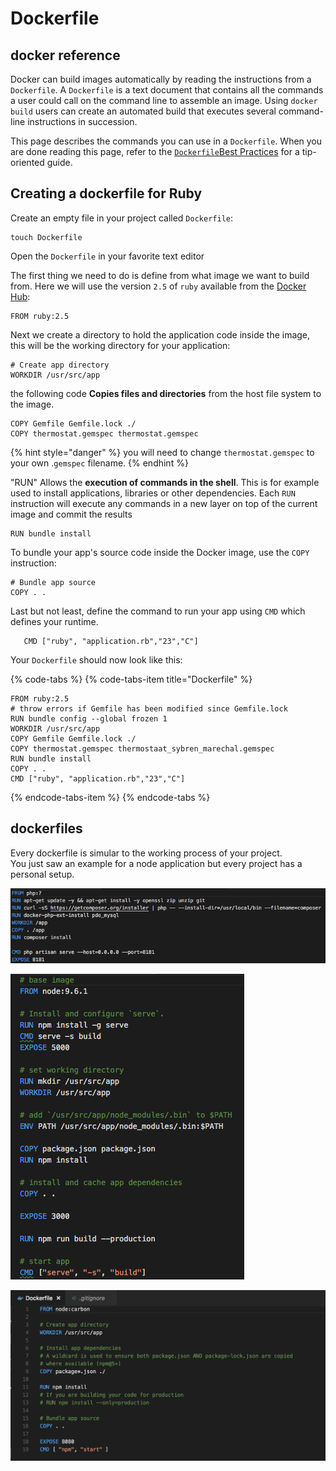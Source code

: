 # Dockerfile

## docker reference

Docker can build images automatically by reading the instructions from a `Dockerfile`. A `Dockerfile` is a text document that contains all the commands a user could call on the command line to assemble an image. Using `docker build` users can create an automated build that executes several command-line instructions in succession.

This page describes the commands you can use in a `Dockerfile`. When you are done reading this page, refer to the [`Dockerfile`Best Practices](https://docs.docker.com/engine/userguide/eng-image/dockerfile_best-practices/) for a tip-oriented guide.

## Creating a dockerfile for Ruby

Create an empty file in your project called `Dockerfile`:

```text
touch Dockerfile
```

Open the `Dockerfile` in your favorite text editor

The first thing we need to do is define from what image we want to build from. Here we will use the  version `2.5` of `ruby` available from the [Docker Hub](https://hub.docker.com/):

```text
FROM ruby:2.5
```

Next we create a directory to hold the application code inside the image, this will be the working directory for your application:

```text
# Create app directory
WORKDIR /usr/src/app
```

the following code **Copies files and directories** from the host file system to the image. 

```text
COPY Gemfile Gemfile.lock ./
COPY thermostat.gemspec thermostat.gemspec
```

{% hint style="danger" %}
you will need to change `thermostat.gemspec` to your own .`gemspec` filename.
{% endhint %}

 "RUN" Allows the **execution of commands in the shell**. This is for example used to install applications, libraries or other dependencies. Each `RUN` instruction will execute any commands in a new layer on top of the current image and commit the results

```text
RUN bundle install
```

To bundle your app's source code inside the Docker image, use the `COPY` instruction:

```text
# Bundle app source
COPY . .
```

Last but not least, define the command to run your app using `CMD` which defines your runtime. 

```text
   CMD ["ruby", "application.rb","23","C"]
```

Your `Dockerfile` should now look like this:

{% code-tabs %}
{% code-tabs-item title="Dockerfile" %}
```text
FROM ruby:2.5
# throw errors if Gemfile has been modified since Gemfile.lock
RUN bundle config --global frozen 1
WORKDIR /usr/src/app
COPY Gemfile Gemfile.lock ./
COPY thermostat.gemspec thermostaat_sybren_marechal.gemspec
RUN bundle install
COPY . .
CMD ["ruby", "application.rb","23","C"]
```
{% endcode-tabs-item %}
{% endcode-tabs %}

## dockerfiles

Every dockerfile is simular to the working process of your project.   
You just saw an example for a node application but every project has a personal setup.

![Dockerfile](.gitbook/assets/screen-shot-2018-05-14-at-23.55.54.png)

![Dockerfile](.gitbook/assets/screen-shot-2018-05-14-at-23.55.35.png)

![Dockerfile](.gitbook/assets/screen-shot-2018-05-14-at-23.31.25%20%281%29.png)

